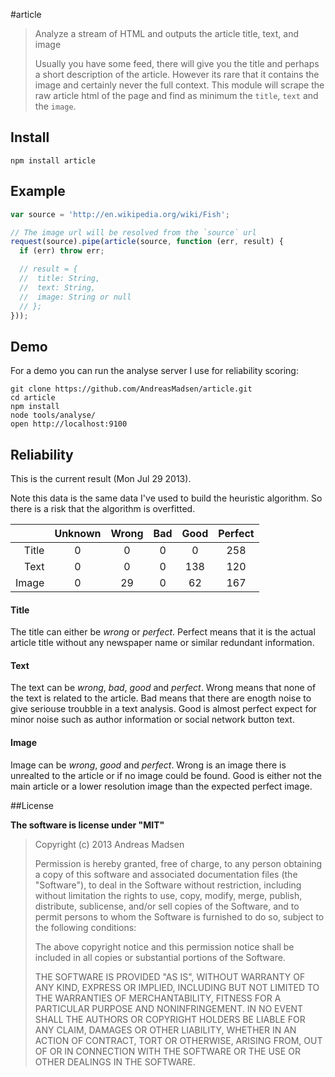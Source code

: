 #article

> Analyze a stream of HTML and outputs the article title, text, and image
>
> Usually you have some feed, there will give you the title and perhaps a
> short description of the article. However its rare that it contains the image
> and certainly never the full context. This module will scrape the raw article
> html of the page and find as minimum the `title`, `text` and the `image`.

## Install

```shell
npm install article
```

## Example

```javascript
var source = 'http://en.wikipedia.org/wiki/Fish';

// The image url will be resolved from the `source` url
request(source).pipe(article(source, function (err, result) {
  if (err) throw err;

  // result = {
  //  title: String,
  //  text: String,
  //  image: String or null
  // };
}));
```

## Demo

For a demo you can run the analyse server I use for reliability scoring:

```shell
git clone https://github.com/AndreasMadsen/article.git
cd article
npm install
node tools/analyse/
open http://localhost:9100
```

## Reliability

This is the current result (Mon Jul 29 2013).

Note this data is the same data I've used to build the
heuristic algorithm. So there is a risk that the algorithm
is overfitted.

|       | Unknown | Wrong | Bad | Good | Perfect |
|------:|:-------:|:-----:|:---:|:----:|:-------:|
| Title | 0       | 0     | 0   | 0    | 258     |
| Text  | 0       | 0     | 0   | 138  | 120     |
| Image | 0       | 29    | 0   | 62   | 167     |

#### Title

The title can either be _wrong_ or _perfect_. Perfect means that it is
the actual article title without any newspaper name or similar redundant
information.

#### Text

The text can be _wrong_, _bad_, _good_ and _perfect_. Wrong means that none
of the text is related to the article. Bad means that there are enogth
noise to give seriouse troubble in a text analysis. Good is almost perfect
expect for minor noise such as author information or social network button text.

#### Image

Image can be _wrong_, _good_ and _perfect_. Wrong is an image there is unrealted
to the article or if no image could be found. Good is either not the main article
or a lower resolution image than the expected perfect image.

##License

**The software is license under "MIT"**

> Copyright (c) 2013 Andreas Madsen
>
> Permission is hereby granted, free of charge, to any person obtaining a copy
> of this software and associated documentation files (the "Software"), to deal
> in the Software without restriction, including without limitation the rights
> to use, copy, modify, merge, publish, distribute, sublicense, and/or sell
> copies of the Software, and to permit persons to whom the Software is
> furnished to do so, subject to the following conditions:
>
> The above copyright notice and this permission notice shall be included in
> all copies or substantial portions of the Software.
>
> THE SOFTWARE IS PROVIDED "AS IS", WITHOUT WARRANTY OF ANY KIND, EXPRESS OR
> IMPLIED, INCLUDING BUT NOT LIMITED TO THE WARRANTIES OF MERCHANTABILITY,
> FITNESS FOR A PARTICULAR PURPOSE AND NONINFRINGEMENT. IN NO EVENT SHALL THE
> AUTHORS OR COPYRIGHT HOLDERS BE LIABLE FOR ANY CLAIM, DAMAGES OR OTHER
> LIABILITY, WHETHER IN AN ACTION OF CONTRACT, TORT OR OTHERWISE, ARISING FROM,
> OUT OF OR IN CONNECTION WITH THE SOFTWARE OR THE USE OR OTHER DEALINGS IN
> THE SOFTWARE.
